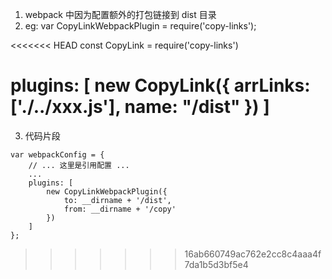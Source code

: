 1.  webpack 中因为配置额外的打包链接到 dist 目录
2.  eg:
    var CopyLinkWebpackPlugin = require('copy-links');

<<<<<<< HEAD
const CopyLink = require('copy-links')

plugins: [
    new CopyLink({
      arrLinks:['./../xxx.js'],
      name: "/dist"
    })
]
=======
3.  代码片段
```
var webpackConfig = {
    // ... 这里是引用配置 ...
    ...
    plugins: [
        new CopyLinkWebpackPlugin({
            to: __dirname + '/dist',
            from: __dirname + '/copy'
        })
    ]
};
```
>>>>>>> 16ab660749ac762e2cc8c4aaa4f7da1b5d3bf5e4
